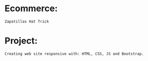 # Ecommerce:
    Zapatillas Hat Trick
 # Project:
    Creating web site responsive with: HTML, CSS, JS and Bootstrap.